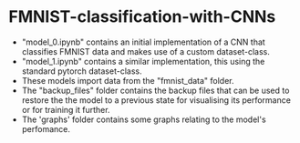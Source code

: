 # FMNIST-classification-with-CNNs

- "model_0.ipynb" contains an initial implementation of a CNN that classifies FMNIST data and makes use of a custom dataset-class.
- "model_1.ipynb" contains a similar implementation, this using the standard pytorch dataset-class.
- These models import data from the "fmnist_data" folder.
- The "backup_files" folder contains the backup files that can be used to restore the the model to a previous state for visualising its performance or for training it further.
- The 'graphs' folder contains some graphs relating to the model's perfomance.
